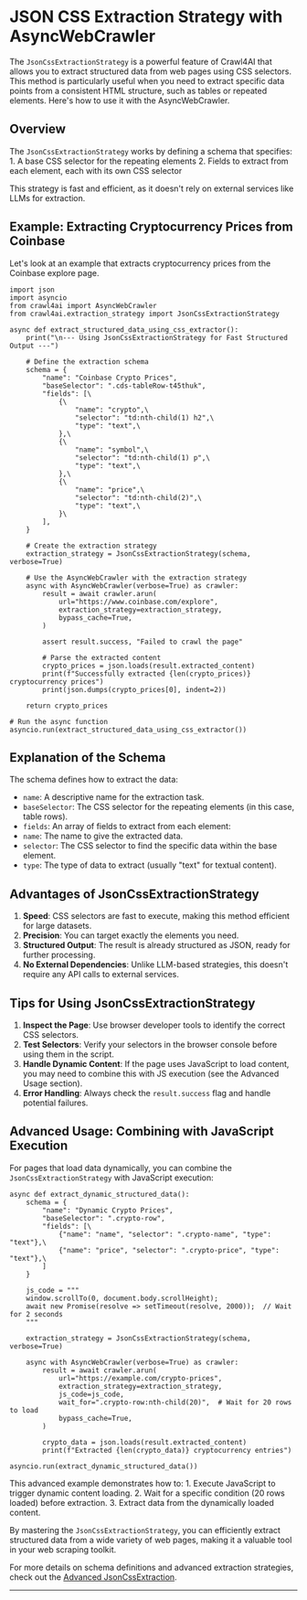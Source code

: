 # JSON CSS Extraction Strategy with AsyncWebCrawler

The `JsonCssExtractionStrategy` is a powerful feature of Crawl4AI that allows you to extract structured data from web pages using CSS selectors. This method is particularly useful when you need to extract specific data points from a consistent HTML structure, such as tables or repeated elements. Here's how to use it with the AsyncWebCrawler.

## Overview

The `JsonCssExtractionStrategy` works by defining a schema that specifies:
1\. A base CSS selector for the repeating elements
2\. Fields to extract from each element, each with its own CSS selector

This strategy is fast and efficient, as it doesn't rely on external services like LLMs for extraction.

## Example: Extracting Cryptocurrency Prices from Coinbase

Let's look at an example that extracts cryptocurrency prices from the Coinbase explore page.

```hljs python
import json
import asyncio
from crawl4ai import AsyncWebCrawler
from crawl4ai.extraction_strategy import JsonCssExtractionStrategy

async def extract_structured_data_using_css_extractor():
    print("\n--- Using JsonCssExtractionStrategy for Fast Structured Output ---")

    # Define the extraction schema
    schema = {
        "name": "Coinbase Crypto Prices",
        "baseSelector": ".cds-tableRow-t45thuk",
        "fields": [\
            {\
                "name": "crypto",\
                "selector": "td:nth-child(1) h2",\
                "type": "text",\
            },\
            {\
                "name": "symbol",\
                "selector": "td:nth-child(1) p",\
                "type": "text",\
            },\
            {\
                "name": "price",\
                "selector": "td:nth-child(2)",\
                "type": "text",\
            }\
        ],
    }

    # Create the extraction strategy
    extraction_strategy = JsonCssExtractionStrategy(schema, verbose=True)

    # Use the AsyncWebCrawler with the extraction strategy
    async with AsyncWebCrawler(verbose=True) as crawler:
        result = await crawler.arun(
            url="https://www.coinbase.com/explore",
            extraction_strategy=extraction_strategy,
            bypass_cache=True,
        )

        assert result.success, "Failed to crawl the page"

        # Parse the extracted content
        crypto_prices = json.loads(result.extracted_content)
        print(f"Successfully extracted {len(crypto_prices)} cryptocurrency prices")
        print(json.dumps(crypto_prices[0], indent=2))

    return crypto_prices

# Run the async function
asyncio.run(extract_structured_data_using_css_extractor())

```

## Explanation of the Schema

The schema defines how to extract the data:

- `name`: A descriptive name for the extraction task.
- `baseSelector`: The CSS selector for the repeating elements (in this case, table rows).
- `fields`: An array of fields to extract from each element:
- `name`: The name to give the extracted data.
- `selector`: The CSS selector to find the specific data within the base element.
- `type`: The type of data to extract (usually "text" for textual content).

## Advantages of JsonCssExtractionStrategy

1. **Speed**: CSS selectors are fast to execute, making this method efficient for large datasets.
2. **Precision**: You can target exactly the elements you need.
3. **Structured Output**: The result is already structured as JSON, ready for further processing.
4. **No External Dependencies**: Unlike LLM-based strategies, this doesn't require any API calls to external services.

## Tips for Using JsonCssExtractionStrategy

1. **Inspect the Page**: Use browser developer tools to identify the correct CSS selectors.
2. **Test Selectors**: Verify your selectors in the browser console before using them in the script.
3. **Handle Dynamic Content**: If the page uses JavaScript to load content, you may need to combine this with JS execution (see the Advanced Usage section).
4. **Error Handling**: Always check the `result.success` flag and handle potential failures.

## Advanced Usage: Combining with JavaScript Execution

For pages that load data dynamically, you can combine the `JsonCssExtractionStrategy` with JavaScript execution:

```hljs python
async def extract_dynamic_structured_data():
    schema = {
        "name": "Dynamic Crypto Prices",
        "baseSelector": ".crypto-row",
        "fields": [\
            {"name": "name", "selector": ".crypto-name", "type": "text"},\
            {"name": "price", "selector": ".crypto-price", "type": "text"},\
        ]
    }

    js_code = """
    window.scrollTo(0, document.body.scrollHeight);
    await new Promise(resolve => setTimeout(resolve, 2000));  // Wait for 2 seconds
    """

    extraction_strategy = JsonCssExtractionStrategy(schema, verbose=True)

    async with AsyncWebCrawler(verbose=True) as crawler:
        result = await crawler.arun(
            url="https://example.com/crypto-prices",
            extraction_strategy=extraction_strategy,
            js_code=js_code,
            wait_for=".crypto-row:nth-child(20)",  # Wait for 20 rows to load
            bypass_cache=True,
        )

        crypto_data = json.loads(result.extracted_content)
        print(f"Extracted {len(crypto_data)} cryptocurrency entries")

asyncio.run(extract_dynamic_structured_data())

```

This advanced example demonstrates how to:
1\. Execute JavaScript to trigger dynamic content loading.
2\. Wait for a specific condition (20 rows loaded) before extraction.
3\. Extract data from the dynamically loaded content.

By mastering the `JsonCssExtractionStrategy`, you can efficiently extract structured data from a wide variety of web pages, making it a valuable tool in your web scraping toolkit.

For more details on schema definitions and advanced extraction strategies, check out the [Advanced JsonCssExtraction](../css-advanced/).

* * *